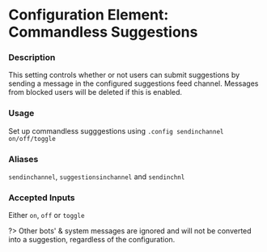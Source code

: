 # Configuration Element: Commandless Suggestions

### Description
This setting controls whether or not users can submit suggestions by sending a message in the configured suggestions feed channel. Messages from blocked users will be deleted if this is enabled.

### Usage
Set up commandless sugggestions using `.config sendinchannel on/off/toggle`

### Aliases
`sendinchannel`, `suggestionsinchannel` and `sendinchnl`

### Accepted Inputs
Either `on`, `off` or `toggle`

?> Other bots' & system messages are ignored and will not be converted into a suggestion, regardless of the configuration.


